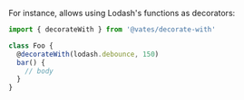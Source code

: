 For instance, allows using Lodash's functions as decorators:

```js
import { decorateWith } from '@vates/decorate-with'

class Foo {
  @decorateWith(lodash.debounce, 150)
  bar() {
    // body
  }
}
```
